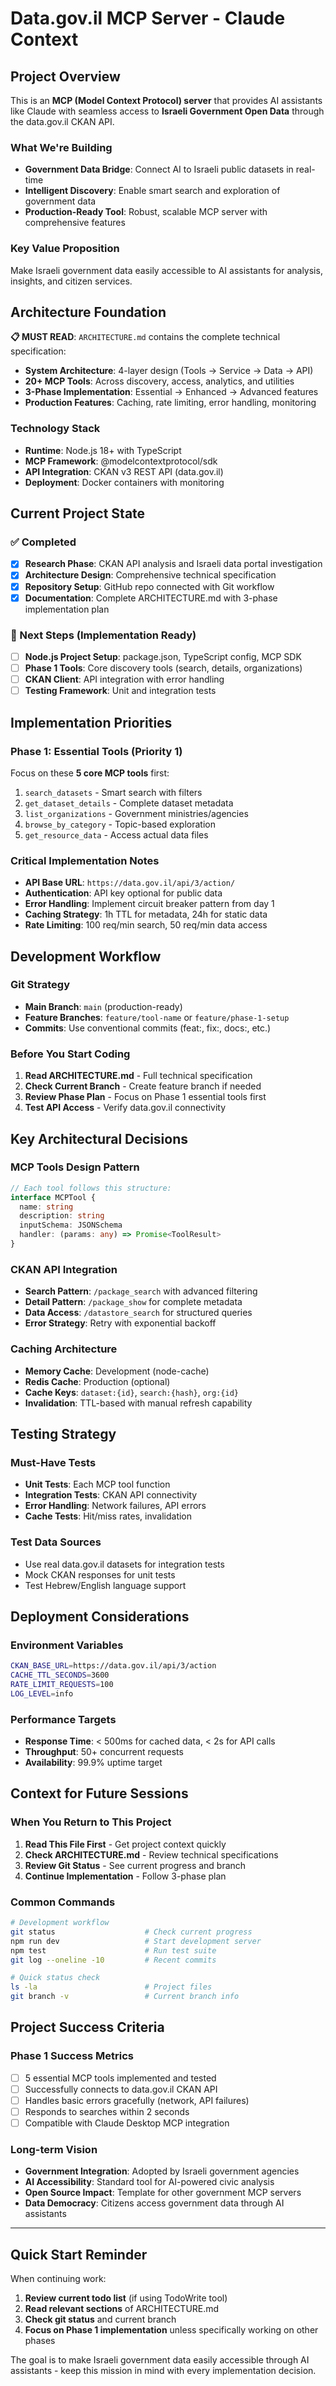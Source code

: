 # Data.gov.il MCP Server - Claude Context

## Project Overview

This is an **MCP (Model Context Protocol) server** that provides AI assistants like Claude with seamless access to **Israeli Government Open Data** through the data.gov.il CKAN API.

### What We're Building
- **Government Data Bridge**: Connect AI to Israeli public datasets in real-time
- **Intelligent Discovery**: Enable smart search and exploration of government data
- **Production-Ready Tool**: Robust, scalable MCP server with comprehensive features

### Key Value Proposition
Make Israeli government data easily accessible to AI assistants for analysis, insights, and citizen services.

## Architecture Foundation

**📋 MUST READ**: `ARCHITECTURE.md` contains the complete technical specification:
- **System Architecture**: 4-layer design (Tools → Service → Data → API)
- **20+ MCP Tools**: Across discovery, access, analytics, and utilities
- **3-Phase Implementation**: Essential → Enhanced → Advanced features
- **Production Features**: Caching, rate limiting, error handling, monitoring

### Technology Stack
- **Runtime**: Node.js 18+ with TypeScript
- **MCP Framework**: @modelcontextprotocol/sdk
- **API Integration**: CKAN v3 REST API (data.gov.il)
- **Deployment**: Docker containers with monitoring

## Current Project State

### ✅ Completed
- [x] **Research Phase**: CKAN API analysis and Israeli data portal investigation
- [x] **Architecture Design**: Comprehensive technical specification
- [x] **Repository Setup**: GitHub repo connected with Git workflow
- [x] **Documentation**: Complete ARCHITECTURE.md with 3-phase implementation plan

### 🚧 Next Steps (Implementation Ready)
- [ ] **Node.js Project Setup**: package.json, TypeScript config, MCP SDK
- [ ] **Phase 1 Tools**: Core discovery tools (search, details, organizations)
- [ ] **CKAN Client**: API integration with error handling
- [ ] **Testing Framework**: Unit and integration tests

## Implementation Priorities

### Phase 1: Essential Tools (Priority 1)
Focus on these **5 core MCP tools** first:
1. `search_datasets` - Smart search with filters
2. `get_dataset_details` - Complete dataset metadata
3. `list_organizations` - Government ministries/agencies
4. `browse_by_category` - Topic-based exploration
5. `get_resource_data` - Access actual data files

### Critical Implementation Notes
- **API Base URL**: `https://data.gov.il/api/3/action/`
- **Authentication**: API key optional for public data
- **Error Handling**: Implement circuit breaker pattern from day 1
- **Caching Strategy**: 1h TTL for metadata, 24h for static data
- **Rate Limiting**: 100 req/min search, 50 req/min data access

## Development Workflow

### Git Strategy
- **Main Branch**: `main` (production-ready)
- **Feature Branches**: `feature/tool-name` or `feature/phase-1-setup`
- **Commits**: Use conventional commits (feat:, fix:, docs:, etc.)

### Before You Start Coding
1. **Read ARCHITECTURE.md** - Full technical specification
2. **Check Current Branch** - Create feature branch if needed
3. **Review Phase Plan** - Focus on Phase 1 essential tools first
4. **Test API Access** - Verify data.gov.il connectivity

## Key Architectural Decisions

### MCP Tools Design Pattern
```typescript
// Each tool follows this structure:
interface MCPTool {
  name: string
  description: string
  inputSchema: JSONSchema
  handler: (params: any) => Promise<ToolResult>
}
```

### CKAN API Integration
- **Search Pattern**: `/package_search` with advanced filtering
- **Detail Pattern**: `/package_show` for complete metadata
- **Data Access**: `/datastore_search` for structured queries
- **Error Strategy**: Retry with exponential backoff

### Caching Architecture
- **Memory Cache**: Development (node-cache)
- **Redis Cache**: Production (optional)
- **Cache Keys**: `dataset:{id}`, `search:{hash}`, `org:{id}`
- **Invalidation**: TTL-based with manual refresh capability

## Testing Strategy

### Must-Have Tests
- **Unit Tests**: Each MCP tool function
- **Integration Tests**: CKAN API connectivity
- **Error Handling**: Network failures, API errors
- **Cache Tests**: Hit/miss rates, invalidation

### Test Data Sources
- Use real data.gov.il datasets for integration tests
- Mock CKAN responses for unit tests
- Test Hebrew/English language support

## Deployment Considerations

### Environment Variables
```bash
CKAN_BASE_URL=https://data.gov.il/api/3/action
CACHE_TTL_SECONDS=3600
RATE_LIMIT_REQUESTS=100
LOG_LEVEL=info
```

### Performance Targets
- **Response Time**: < 500ms for cached data, < 2s for API calls
- **Throughput**: 50+ concurrent requests
- **Availability**: 99.9% uptime target

## Context for Future Sessions

### When You Return to This Project
1. **Read This File First** - Get project context quickly
2. **Check ARCHITECTURE.md** - Review technical specifications
3. **Review Git Status** - See current progress and branch
4. **Continue Implementation** - Follow 3-phase plan

### Common Commands
```bash
# Development workflow
git status                    # Check current progress
npm run dev                   # Start development server
npm test                      # Run test suite
git log --oneline -10         # Recent commits

# Quick status check
ls -la                        # Project files
git branch -v                 # Current branch info
```

## Project Success Criteria

### Phase 1 Success Metrics
- [ ] 5 essential MCP tools implemented and tested
- [ ] Successfully connects to data.gov.il CKAN API
- [ ] Handles basic errors gracefully (network, API failures)
- [ ] Responds to searches within 2 seconds
- [ ] Compatible with Claude Desktop MCP integration

### Long-term Vision
- **Government Integration**: Adopted by Israeli government agencies
- **AI Accessibility**: Standard tool for AI-powered civic analysis
- **Open Source Impact**: Template for other government MCP servers
- **Data Democracy**: Citizens access government data through AI assistants

---

## Quick Start Reminder

When continuing work:
1. **Review current todo list** (if using TodoWrite tool)
2. **Read relevant sections** of ARCHITECTURE.md
3. **Check git status** and current branch
4. **Focus on Phase 1 implementation** unless specifically working on other phases

The goal is to make Israeli government data easily accessible through AI assistants - keep this mission in mind with every implementation decision.